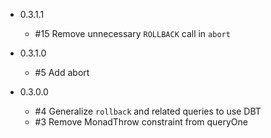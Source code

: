 - 0.3.1.1
  - #15 Remove unnecessary `ROLLBACK` call in `abort`

- 0.3.1.0
  - #5 Add abort

- 0.3.0.0
  - #4 Generalize `rollback` and related queries to use DBT
  - #3 Remove MonadThrow constraint from queryOne
